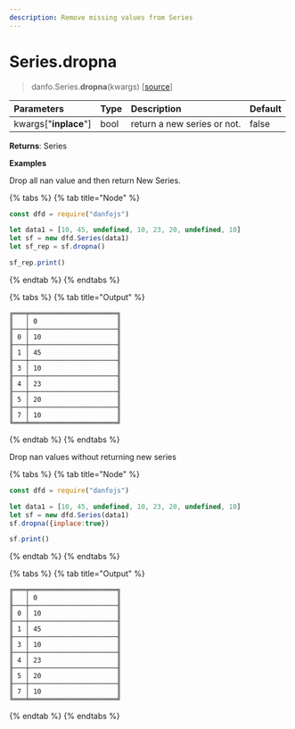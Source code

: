 ```yaml
---
description: Remove missing values from Series
---
```


# Series.dropna

> danfo.Series.**dropna**\(kwargs\)     \[[source](https://github.com/opensource9ja/danfojs/blob/master/danfojs/src/core/series.js#L931)\]

| Parameters | Type | Description | Default |
| :--- | :--- | :--- | :--- |
| kwargs\["**inplace**"\] | bool | return a new series or not.  | false |

**Returns**: Series

**Examples**

Drop all nan value and then return New Series.

{% tabs %}
{% tab title="Node" %}
```javascript
const dfd = require("danfojs")

let data1 = [10, 45, undefined, 10, 23, 20, undefined, 10]
let sf = new dfd.Series(data1)
let sf_rep = sf.dropna()

sf_rep.print()
```
{% endtab %}
{% endtabs %}

{% tabs %}
{% tab title="Output" %}
```text
╔═══╤══════════════════════╗
║   │ 0                    ║
╟───┼──────────────────────╢
║ 0 │ 10                   ║
╟───┼──────────────────────╢
║ 1 │ 45                   ║
╟───┼──────────────────────╢
║ 3 │ 10                   ║
╟───┼──────────────────────╢
║ 4 │ 23                   ║
╟───┼──────────────────────╢
║ 5 │ 20                   ║
╟───┼──────────────────────╢
║ 7 │ 10                   ║
╚═══╧══════════════════════╝
```
{% endtab %}
{% endtabs %}

Drop nan values without returning new series

{% tabs %}
{% tab title="Node" %}
```javascript
const dfd = require("danfojs")

let data1 = [10, 45, undefined, 10, 23, 20, undefined, 10]
let sf = new dfd.Series(data1)
sf.dropna({inplace:true})

sf.print()
```
{% endtab %}
{% endtabs %}

{% tabs %}
{% tab title="Output" %}
```text
╔═══╤══════════════════════╗
║   │ 0                    ║
╟───┼──────────────────────╢
║ 0 │ 10                   ║
╟───┼──────────────────────╢
║ 1 │ 45                   ║
╟───┼──────────────────────╢
║ 3 │ 10                   ║
╟───┼──────────────────────╢
║ 4 │ 23                   ║
╟───┼──────────────────────╢
║ 5 │ 20                   ║
╟───┼──────────────────────╢
║ 7 │ 10                   ║
╚═══╧══════════════════════╝
```
{% endtab %}
{% endtabs %}

